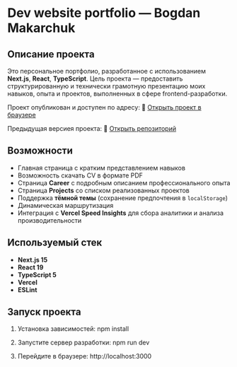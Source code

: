 # Dev website portfolio — Bogdan Makarchuk

## Описание проекта
Это персональное портфолио, разработанное с использованием **Next.js**, **React**, **TypeScript**. Цель проекта — предоставить структурированную и технически грамотную презентацию моих навыков, опыта и проектов, выполненных в сфере frontend-разработки.

Проект опубликован и доступен по адресу:
🔗 [Открыть проект в браузере](https://makarchuk-tech.vercel.app)

Предыдущая версиея проекта:
🔗 [Открыть репозиторий](https://github.com/RainbowEclipsee/my-dev-cv-portfolio)

## Возможности

- Главная страница с кратким представлением навыков
- Возможность скачать CV в формате PDF
- Страница **Career** с подробным описанием профессионального опыта
- Страница **Projects** со списком реализованных проектов
- Поддержка **тёмной темы** (сохранение предпочтения в `localStorage`)
- Динамическая маршрутизация
- Интеграция с **Vercel Speed Insights** для сбора аналитики и анализа производительности

## Используемый стек

- **Next.js 15**
- **React 19**
- **TypeScript 5**
- **Vercel**
- **ESLint**


## Запуск проекта 

1. Установка зависимостей:
  npm install 
  
2. Запустите сервер разработки:
  npm run dev

3. Перейдите в браузере:
  http://localhost:3000
